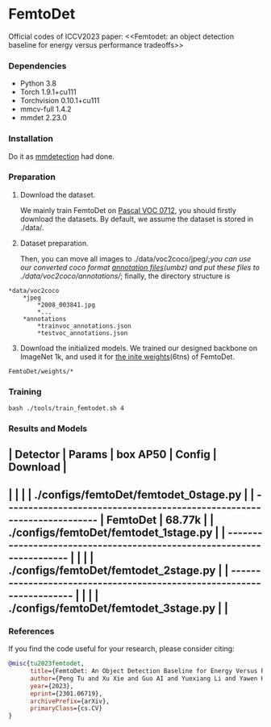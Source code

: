 # FemtoDet
Official codes of ICCV2023 paper: <<Femtodet: an object detection baseline for energy versus performance tradeoffs>>

### Dependencies
* Python 3.8
* Torch 1.9.1+cu111
* Torchvision 0.10.1+cu111
* mmcv-full 1.4.2
* mmdet 2.23.0

### Installation
Do it as [mmdetection](https://github.com/open-mmlab/mmdetection/tree/v2.23.0) had done.

### Preparation
1. Download the dataset.
   
   We mainly train FemtoDet on [Pascal VOC 0712](http://host.robots.ox.ac.uk/pascal/VOC/), you should firstly download the datasets. By default, we assume the dataset is stored in ./data/.

2. Dataset preparation.
   
   Then, you can move all images to ./data/voc2coco/jpeg/*;you can use our converted coco format [annotation files](https://pan.baidu.com/s/1SLgZd_2cLhLFC54lLM3sHg?pwd=umbz)(umbz) and put these files to ./data/voc2coco/annotations/*; finally, the directory structure is

```
*data/voc2coco
    *jpeg
        *2008_003841.jpg
        *...
    *annotations
        *trainvoc_annotations.json
        *testvoc_annotations.json
```

3. Download the initialized models.
   We trained our designed backbone on ImageNet 1k, and used it for [the inite weights](https://pan.baidu.com/s/1DhrT675Va2wcPAi5aUc-bg?pwd=6tns)(6tns) of FemtoDet.

```
FemtoDet/weights/*
```

### Training
```
bash ./tools/train_femtodet.sh 4
```

### Results and Models

|  Detector  | Params | box AP50 |              Config                    |   Download     |
--------------------------------------------------------------------------------------------
|            |        |          | ./configs/femtoDet/femtodet_0stage.py  |                |
                      ----------------------------------------------------------------------
|  FemtoDet  | 68.77k |          | ./configs/femtoDet/femtodet_1stage.py  |                |
                      ----------------------------------------------------------------------
|            |        |          | ./configs/femtoDet/femtodet_2stage.py  |                |
                      ----------------------------------------------------------------------
|            |        |          | ./configs/femtoDet/femtodet_3stage.py  |                |
--------------------------------------------------------------------------------------------

### References
If you find the code useful for your research, please consider citing:
```bib
@misc{tu2023femtodet,
      title={FemtoDet: An Object Detection Baseline for Energy Versus Performance Tradeoffs}, 
      author={Peng Tu and Xu Xie and Guo AI and Yuexiang Li and Yawen Huang and Yefeng Zheng},
      year={2023},
      eprint={2301.06719},
      archivePrefix={arXiv},
      primaryClass={cs.CV}
}
```
